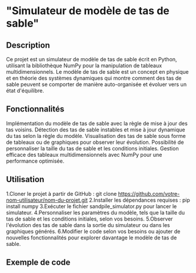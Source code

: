 

# "Simulateur de modèle de tas de sable"

## Description
Ce projet est un simulateur de modèle de tas de sable écrit en Python, utilisant la bibliothèque NumPy pour la manipulation de tableaux multidimensionnels. Le modèle de tas de sable est un concept en physique et en théorie des systèmes dynamiques qui montre comment des tas de sable peuvent se comporter de manière auto-organisée et évoluer vers un état d'équilibre.

## Fonctionnalités

Implémentation du modèle de tas de sable avec la règle de mise à jour des tas voisins.
Détection des tas de sable instables et mise à jour dynamique du tas selon la règle du modèle.
Visualisation des tas de sable sous forme de tableaux ou de graphiques pour observer leur évolution.
Possibilité de personnaliser la taille du tas de sable et les conditions initiales.
Gestion efficace des tableaux multidimensionnels avec NumPy pour une performance optimisée.

## Utilisation

1.Cloner le projet à partir de GitHub : git clone https://github.com/votre-nom-utilisateur/nom-du-projet.git
2.Installer les dépendances requises : pip install numpy
3.Exécuter le fichier sandpile_simulator.py pour lancer le simulateur.
4.Personnaliser les paramètres du modèle, tels que la taille du tas de sable et les conditions initiales, selon vos besoins.
5.Observer l'évolution des tas de sable dans la sortie du simulateur ou dans les graphiques générés.
6.Modifier le code selon vos besoins ou ajouter de nouvelles fonctionnalités pour explorer davantage le modèle de tas de sable.

## Exemple de code
